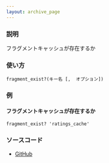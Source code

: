 ```yaml
---
layout: archive_page
---
```

### 説明
フラグメントキャッシュが存在するか

### 使い方
    fragment_exist?(キー名 [,  オプション])

### 例
#### フラグメントキャッシュが存在するか
    fragment_exist? 'ratings_cache'

### ソースコード
* [GitHub](https://github.com/rails/rails/blob/ac30e389ecfa0e26e3d44c1eda8488ddf63b3ecc/actionpack/lib/abstract_controller/caching/fragments.rb#L121)